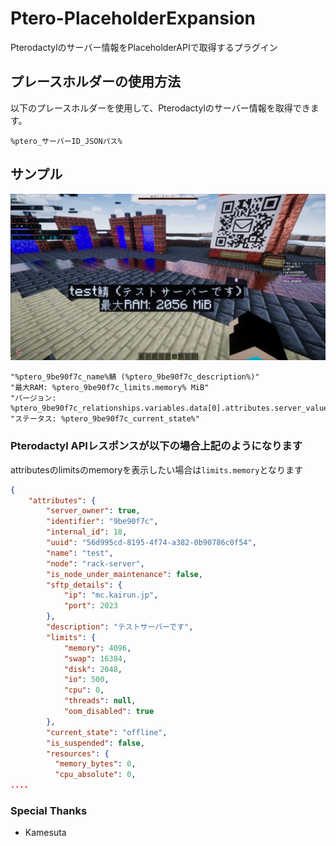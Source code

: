 # Ptero-PlaceholderExpansion

Pterodactylのサーバー情報をPlaceholderAPIで取得するプラグイン

## プレースホルダーの使用方法

以下のプレースホルダーを使用して、Pterodactylのサーバー情報を取得できます。

```
%ptero_サーバーID_JSONパス%
```

## サンプル

![スクリーンショット1](assets/screenshot_1.png)
```
"%ptero_9be90f7c_name%鯖 (%ptero_9be90f7c_description%)"
"最大RAM: %ptero_9be90f7c_limits.memory% MiB"
"バージョン: %ptero_9be90f7c_relationships.variables.data[0].attributes.server_value%"
"ステータス: %ptero_9be90f7c_current_state%"
```

### Pterodactyl APIレスポンスが以下の場合上記のようになります
attributesのlimitsのmemoryを表示したい場合は`limits.memory`となります

```json
{
    "attributes": {
        "server_owner": true,
        "identifier": "9be90f7c",
        "internal_id": 18,
        "uuid": "56d995cd-8195-4f74-a382-0b90786c0f54",
        "name": "test",
        "node": "rack-server",
        "is_node_under_maintenance": false,
        "sftp_details": {
            "ip": "mc.kairun.jp",
            "port": 2023
        },
        "description": "テストサーバーです",
        "limits": {
            "memory": 4096,
            "swap": 16384,
            "disk": 2048,
            "io": 500,
            "cpu": 0,
            "threads": null,
            "oom_disabled": true
        },
        "current_state": "offline",
        "is_suspended": false,
        "resources": {
          "memory_bytes": 0,
          "cpu_absolute": 0,
....
```

### Special Thanks
- Kamesuta
